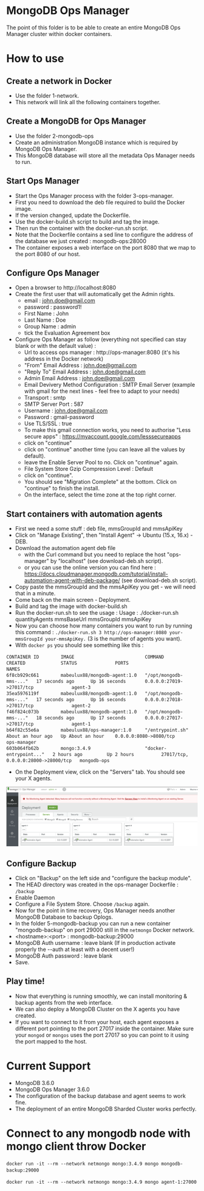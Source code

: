 # MongoDB Ops Manager
The point of this folder is to be able to create an entire MongoDB Ops Manager cluster within docker containers.

# How to use

## Create a network in Docker
 * Use the folder 1-network. 
 * This network will link all the following containers together.

## Create a MongoDB for Ops Manager
 * Use the folder 2-mongodb-ops
 * Create an administration MongoDB instance which is required by MongoDB Ops Manager.
 * This MongoDB database will store all the metadata Ops Manager needs to run.

## Start Ops Manager
 * Start the Ops Manager process with the folder 3-ops-manager.
 * First you need to download the deb file required to build the Docker image.
 * If the version changed, update the Dockerfile.
 * Use the docker-build.sh script to build and tag the image.
 * Then run the container with the docker-run.sh script.
 * Note that the Dockerfile contains a sed line to configure the address of the database we just created : mongodb-ops:28000
 * The container exposes a web interface on the port 8080 that we map to the port 8080 of our host.

## Configure Ops Manager
 * Open a browser to http://localhost:8080
 * Create the first user that will automatically get the Admin rights.
   - email : john.doe@gmail.com
   - password : password1!
   - First Name : John
   - Last Name : Doe
   - Group Name : admin
   - tick the Evaluation Agreement box
 * Configure Ops Manager as follow (everything not specified can stay blank or with the default value) : 
   - Url to access ops manager : http://ops-manager:8080 (it's his address in the Docker network)
   - "From" Email Address : john.doe@gmail.com
   - "Reply To" Email Address : john.doe@gmail.com
   - Admin Email Address : john.doe@gmail.com
   - Email Devivery Method Configuration : SMTP Email Server (example with gmail for the next lines - feel free to adapt to your needs)
   - Transport : smtp
   - SMTP Server Port : 587
   - Username : john.doe@gmail.com
   - Password : gmail-password
   - Use TLS/SSL : true
   - To make this gmail connection works, you need to authorise "Less secure apps" : https://myaccount.google.com/lesssecureapps
   - click on "continue"
   - click on "continue" another time (you can leave all the values by default).
   - leave the Enable Server Pool to no. Click on "continue" again.
   - File System Store Gzip Compression Level : Default
   - click on "continue".
   - You should see "Migration Complete" at the bottom. Click on "continue" to finish the install.
   - On the interface, select the time zone at the top right corner.

## Start containers with automation agents
 * First we need a some stuff : deb file, mmsGroupId and mmsApiKey
 * Click on "Manage Existing", then "Install Agent" -> Ubuntu (15.x, 16.x) - DEB.
 * Download the automation agent deb file
   - with the Curl command but you need to replace the host "ops-manager" by "localhost" (see download-deb.sh script).
   - or you can use the online version you can find here : https://docs.cloudmanager.mongodb.com/tutorial/install-automation-agent-with-deb-package/ (see download-deb.sh script).
 * Copy paste the mmsGroupId and the mmsApiKey you get - we will need that in a minute.
 * Come back on the main screen - Deployment.
 * Build and tag the image with docker-build.sh
 * Run the docker-run.sh to see the usage : Usage : ./docker-run.sh quantityAgents mmsBaseUrl mmsGroupId mmsApiKey
 * Now you can choose how many containers you want to run by running this command : `./docker-run.sh 3 http://ops-manager:8080 your-mmsGroupId your-mmsApiKey.` (3 is the number of agents you want).
 * With `docker ps` you should see something like this :
```
CONTAINER ID        IMAGE                          COMMAND                  CREATED             STATUS              PORTS                                 NAMES
6f8cb929c661        mabeulux88/mongodb-agent:1.0   "/opt/mongodb-mms-..."   17 seconds ago      Up 16 seconds       0.0.0.0:27019->27017/tcp              agent-3
35ea5976119f        mabeulux88/mongodb-agent:1.0   "/opt/mongodb-mms-..."   17 seconds ago      Up 16 seconds       0.0.0.0:27018->27017/tcp              agent-2
f46f824c073b        mabeulux88/mongodb-agent:1.0   "/opt/mongodb-mms-..."   18 seconds ago      Up 17 seconds       0.0.0.0:27017->27017/tcp              agent-1
b64f82c55e6a        mabeulux88/ops-manager:1.0     "/entrypoint.sh"         About an hour ago   Up About an hour    0.0.0.0:8080->8080/tcp                ops-manager
603b064fb62b        mongo:3.4.9                    "docker-entrypoint..."   2 hours ago         Up 2 hours          27017/tcp, 0.0.0.0:28000->28000/tcp   mongodb-ops
```
 * On the Deployment view, click on the "Servers" tab. You should see your X agents.

![Deployment - Servers](/mongodb/screenshots/deployment-servers.png?raw=true "Deployment - Servers")

## Configure Backup
 * Click on "Backup" on the left side and "configure the backup module".
 * The HEAD directory was created in the ops-manager Dockerfile : `/backup`
 * Enable Daemon
 * Configure a File System Store. Choose `/backup` again.
 * Now for the point in time recovery, Ops Manager needs another MongoDB Database to backup Oplogs.
 * In the folder 5-mongodb-backup you can run a new container "mongodb-backup" on port 29000 still in the `netmongo` Docker network.
 * \<hostname\>:\<port\> : mongodb-backup:29000
 * MongoDB Auth username : leave blank (If in production activate properly the --auth at least with a decent user!)
 * MongoDB Auth password : leave blank
 * Save.

## Play time!
 * Now that everything is running smoothly, we can install monitoring & backup agents from the web interface.
 * We can also deploy a MongoDB Cluster on the X agents you have created.
 * If you want to connect to it from your host, each agent exposes a different port pointing to the port 27017 inside the container. Make sure your `mongod` or `mongos` uses the port 27017 so you can point to it using the port mapped to the host.

# Current Support
* MongoDB 3.6.0
* MongoDB Ops Manager 3.6.0
* The configuration of the backup database and agent seems to work fine.
* The deployment of an entire MongoDB Sharded Cluster works perfectly.

# Connect to any mongodb node with mongo client throw Docker
```docker run -it --rm --network netmongo mongo:3.4.9 mongo mongodb-backup:29000```

```docker run -it --rm --network netmongo mongo:3.4.9 mongo agent-1:27000```

